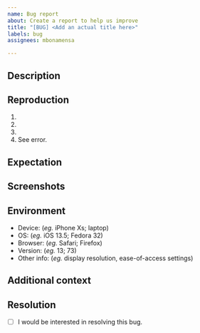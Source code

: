 ```yaml
---
name: Bug report
about: Create a report to help us improve
title: "[BUG] <Add an actual title here>"
labels: bug
assignees: mbonamensa

---
```


## Description
<!-- Write a clear and concise description of what the bug is. -->

## Reproduction
<!-- Provide detailed steps to reproduce the bug -->
1. <!-- Step 1 ... -->
2. <!-- Step 2 ... -->
3. <!-- Step 3 ... -->
4. See error.

## Expectation
<!-- write a clear and concise description of what you expected to happen. -->

## Screenshots
<!-- If applicable, add screenshots to help explain the problem or delete the section entirely. -->

## Environment
<!-- Please complete this, and replace the examples with what you have unless you are certain the problem is not environment specific, or delete the section entirely. -->
 - Device: (_eg._ iPhone Xs; laptop)
 - OS: (_eg._ iOS 13.5; Fedora 32)
 - Browser: (_eg._ Safari; Firefox)
 - Version: (_eg._ 13; 73)
 - Other info: (_eg._ display resolution, ease-of-access settings)

## Additional context
<!-- Add any other context about the problem here; or delete the section entirely. -->

## Resolution
<!-- Put "x" in the bracket [ ] below to check the box. Like this: [x] -->
- [ ] I would be interested in resolving this bug.
